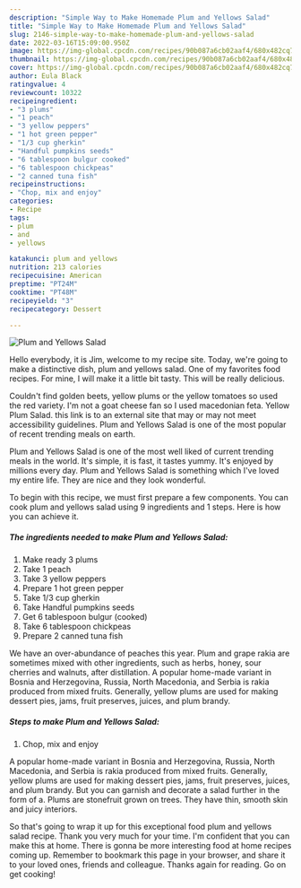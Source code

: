 ```yaml
---
description: "Simple Way to Make Homemade Plum and Yellows Salad"
title: "Simple Way to Make Homemade Plum and Yellows Salad"
slug: 2146-simple-way-to-make-homemade-plum-and-yellows-salad
date: 2022-03-16T15:09:00.950Z
image: https://img-global.cpcdn.com/recipes/90b087a6cb02aaf4/680x482cq70/plum-and-yellows-salad-recipe-main-photo.jpg
thumbnail: https://img-global.cpcdn.com/recipes/90b087a6cb02aaf4/680x482cq70/plum-and-yellows-salad-recipe-main-photo.jpg
cover: https://img-global.cpcdn.com/recipes/90b087a6cb02aaf4/680x482cq70/plum-and-yellows-salad-recipe-main-photo.jpg
author: Eula Black
ratingvalue: 4
reviewcount: 10322
recipeingredient:
- "3 plums"
- "1 peach"
- "3 yellow peppers"
- "1 hot green pepper"
- "1/3 cup gherkin"
- "Handful pumpkins seeds"
- "6 tablespoon bulgur cooked"
- "6 tablespoon chickpeas"
- "2 canned tuna fish"
recipeinstructions:
- "Chop, mix and enjoy"
categories:
- Recipe
tags:
- plum
- and
- yellows

katakunci: plum and yellows 
nutrition: 213 calories
recipecuisine: American
preptime: "PT24M"
cooktime: "PT48M"
recipeyield: "3"
recipecategory: Dessert

---
```



![Plum and Yellows Salad](https://img-global.cpcdn.com/recipes/90b087a6cb02aaf4/680x482cq70/plum-and-yellows-salad-recipe-main-photo.jpg)

Hello everybody, it is Jim, welcome to my recipe site. Today, we're going to make a distinctive dish, plum and yellows salad. One of my favorites food recipes. For mine, I will make it a little bit tasty. This will be really delicious.

Couldn't find golden beets, yellow plums or the yellow tomatoes so used the red variety. I'm not a goat cheese fan so I used macedonian feta. Yellow Plum Salad. this link is to an external site that may or may not meet accessibility guidelines. Plum and Yellows Salad is one of the most popular of recent trending meals on earth.

Plum and Yellows Salad is one of the most well liked of current trending meals in the world. It's simple, it is fast, it tastes yummy. It's enjoyed by millions every day. Plum and Yellows Salad is something which I've loved my entire life. They are nice and they look wonderful.


To begin with this recipe, we must first prepare a few components. You can cook plum and yellows salad using 9 ingredients and 1 steps. Here is how you can achieve it.

<!--inarticleads1-->

##### The ingredients needed to make Plum and Yellows Salad:

1. Make ready 3 plums
1. Take 1 peach
1. Take 3 yellow peppers
1. Prepare 1 hot green pepper
1. Take 1/3 cup gherkin
1. Take Handful pumpkins seeds
1. Get 6 tablespoon bulgur (cooked)
1. Take 6 tablespoon chickpeas
1. Prepare 2 canned tuna fish


We have an over-abundance of peaches this year. Plum and grape rakia are sometimes mixed with other ingredients, such as herbs, honey, sour cherries and walnuts, after distillation. A popular home-made variant in Bosnia and Herzegovina, Russia, North Macedonia, and Serbia is rakia produced from mixed fruits. Generally, yellow plums are used for making dessert pies, jams, fruit preserves, juices, and plum brandy. 

<!--inarticleads2-->

##### Steps to make Plum and Yellows Salad:

1. Chop, mix and enjoy


A popular home-made variant in Bosnia and Herzegovina, Russia, North Macedonia, and Serbia is rakia produced from mixed fruits. Generally, yellow plums are used for making dessert pies, jams, fruit preserves, juices, and plum brandy. But you can garnish and decorate a salad further in the form of a. Plums are stonefruit grown on trees. They have thin, smooth skin and juicy interiors. 

So that's going to wrap it up for this exceptional food plum and yellows salad recipe. Thank you very much for your time. I'm confident that you can make this at home. There is gonna be more interesting food at home recipes coming up. Remember to bookmark this page in your browser, and share it to your loved ones, friends and colleague. Thanks again for reading. Go on get cooking!
